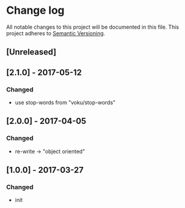 # Change log
All notable changes to this project will be documented in this file.
This project adheres to [Semantic Versioning](http://semver.org/).

## [Unreleased]

## [2.1.0] - 2017-05-12
### Changed
- use stop-words from "voku/stop-words"

## [2.0.0] - 2017-04-05
### Changed
- re-write -> "object oriented"

## [1.0.0] - 2017-03-27
### Changed
- init 

